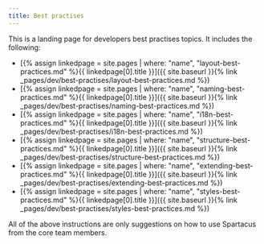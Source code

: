 ```yaml
---
title: Best practises
---
```


This is a landing page for developers best practises topics. It includes the following:

- [{% assign linkedpage = site.pages | where: "name", "layout-best-practices.md" %}{{ linkedpage[0].title }}]({{ site.baseurl }}{% link _pages/dev/best-practises/layout-best-practices.md %})
- [{% assign linkedpage = site.pages | where: "name", "naming-best-practices.md" %}{{ linkedpage[0].title }}]({{ site.baseurl }}{% link _pages/dev/best-practises/naming-best-practices.md %})
- [{% assign linkedpage = site.pages | where: "name", "i18n-best-practices.md" %}{{ linkedpage[0].title }}]({{ site.baseurl }}{% link _pages/dev/best-practises/i18n-best-practices.md %})
- [{% assign linkedpage = site.pages | where: "name", "structure-best-practices.md" %}{{ linkedpage[0].title }}]({{ site.baseurl }}{% link _pages/dev/best-practises/structure-best-practices.md %})
- [{% assign linkedpage = site.pages | where: "name", "extending-best-practices.md" %}{{ linkedpage[0].title }}]({{ site.baseurl }}{% link _pages/dev/best-practises/extending-best-practices.md %})
- [{% assign linkedpage = site.pages | where: "name", "styles-best-practices.md" %}{{ linkedpage[0].title }}]({{ site.baseurl }}{% link _pages/dev/best-practises/styles-best-practices.md %})

All of the above instructions are only suggestions on how to use Spartacus from the core team members.
